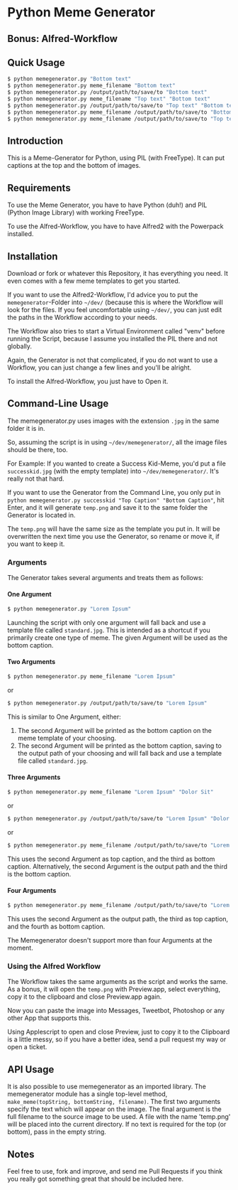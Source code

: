 # Python Meme Generator
## Bonus: Alfred-Workflow

## Quick Usage

```bash
$ python memegenerator.py "Bottom text"
$ python memegenerator.py meme_filename "Bottom text"
$ python memegenerator.py /output/path/to/save/to "Bottom text"
$ python memegenerator.py meme_filename "Top text" "Bottom text"
$ python memegenerator.py /output/path/to/save/to "Top text" "Bottom text"
$ python memegenerator.py meme_filename /output/path/to/save/to "Bottom text"
$ python memegenerator.py meme_filename /output/path/to/save/to "Top text" "Bottom text"
```

## Introduction
This is a Meme-Generator for Python, using PIL (with FreeType). It can put captions at the top and the bottom of images.

## Requirements
To use the Meme Generator, you have to have Python (duh!) and PIL (Python Image Library) with working FreeType.

To use the Alfred-Workflow, you have to have Alfred2 with the Powerpack installed.

## Installation

Download or fork or whatever this Repository, it has everything you need. It even comes with a few meme templates to get you started.

If you want to use the Alfred2-Workflow, I'd advice you to put the `memegenerator`-Folder into `~/dev/` (because this is where the Workflow will look for the files. If you feel uncomfortable using `~/dev/`, you can just edit the paths in the Workflow according to your needs.

The Workflow also tries to start a Virtual Environment called "venv" before running the Script, because I assume you installed the PIL there and not globally.

Again, the Generator is not that complicated, if you do not want to use a Workflow, you can just change a few lines and you'll be alright.

To install the Alfred-Workflow, you just have to Open it.

## Command-Line Usage

The memegenerator.py uses images with the extension `.jpg` in the same folder it is in.

So, assuming the script is in using `~/dev/memegenerator/`, all the image files should be there, too.

For Example: If you wanted to create a Success Kid-Meme, you'd put a file `successkid.jpg` (with the empty template) into `~/dev/memegenerator/`. It's really not that hard.

If you want to use the Generator from the Command Line, you only put in `python memegenerator.py successkid "Top Caption" "Bottom Caption"`, hit Enter, and it will generate `temp.png` and save it to the same folder the Generator is located in.

The `temp.png` will have the same size as the template you put in. It will be overwritten the next time you use the Generator, so rename or move it, if you want to keep it.

### Arguments

The Generator takes several arguments and treats them as follows:

#### One Argument
``` bash
$ python memegenerator.py "Lorem Ipsum"
```
Launching the script with only one argument will fall back and use a template file called `standard.jpg`. This is intended as a shortcut if you primarily create one type of meme. The given Argument will be used as the bottom caption.

#### Two Arguments
``` bash
$ python memegenerator.py meme_filename "Lorem Ipsum"
```
or

``` bash
$ python memegenerator.py /output/path/to/save/to "Lorem Ipsum"
```
This is similar to One Argument, either:
1. The second Argument will be printed as the bottom caption on the meme template of your choosing.
1. The second Argument will be printed as the bottom caption, saving to the output path of your choosing and will fall back and use a template file called `standard.jpg`.
#### Three Arguments
``` bash
$ python memegenerator.py meme_filename "Lorem Ipsum" "Dolor Sit"
```
or
``` bash
$ python memegenerator.py /output/path/to/save/to "Lorem Ipsum" "Dolor Sit"
```
or
``` bash
$ python memegenerator.py meme_filename /output/path/to/save/to "Lorem Ipsum"
```
This uses the second Argument as top caption, and the third as bottom caption.
Alternatively, the second Argument is the output path and the third is the bottom caption.
#### Four Arguments
``` bash
$ python memegenerator.py meme_filename /output/path/to/save/to "Lorem Ipsum" "Dolor Sit"
```
This uses the second Argument as the output path, the third as top caption, and the fourth as bottom caption.

The Memegenerator doesn't support more than four Arguments at the moment.

### Using the Alfred Workflow
The Workflow takes the same arguments as the script and works the same. As a bonus, it will open the `temp.png` with Preview.app, select everything, copy it to the clipboard and close Preview.app again.

Now you can paste the image into Messages, Tweetbot, Photoshop or any other App that supports this.

Using Applescript to open and close Preview, just to copy it to the Clipboard is a little messy, so if you have a better idea, send a pull request my way or open a ticket.

## API Usage

It is also possible to use memegenerator as an imported library. The memegenerator module has a single top-level method, `make_meme(topString, bottomString, filename)`. The first two arguments specify the text which will appear on the image. The final argument is the full filename to the source image to be used. A file with the name 'temp.png' will be placed into the current directory. If no text is required for the top (or bottom), pass in the empty string.

## Notes

Feel free to use, fork and improve, and send me Pull Requests if you think you really got something great that should be included here.
